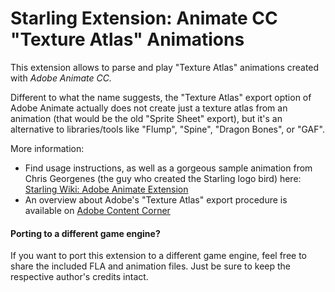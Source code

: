Starling Extension: Animate CC "Texture Atlas" Animations
=========================================================

This extension allows to parse and play "Texture Atlas" animations created with *Adobe Animate CC.* 

Different to what the name suggests, the "Texture Atlas" export option of Adobe Animate actually does not create just a texture atlas from an animation (that would be the old "Sprite Sheet" export), but it's an alternative to libraries/tools like "Flump", "Spine", "Dragon Bones", or "GAF".

More information:

* Find usage instructions, as well as a gorgeous sample animation from Chris Georgenes (the guy who created the Starling logo bird) here: [Starling Wiki: Adobe Animate Extension](http://wiki.starling-framework.org/extensions/adobe-animate) 
* An overview about Adobe's "Texture Atlas" export procedure is available on [Adobe Content Corner](https://blogs.adobe.com/contentcorner/2017/07/03/create-a-texture-atlas-with-animate-cc-for-your-favorite-game-engines/)

#### Porting to a different game engine?

If you want to port this extension to a different game engine, feel free to share the included FLA and animation files. Just be sure to keep the respective author's credits intact. 

